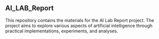 ## AI_LAB_Report
This repository contains the materials for the AI Lab Report project. The project aims to explore various aspects of artificial intelligence through practical implementations, experiments, and analyses.

